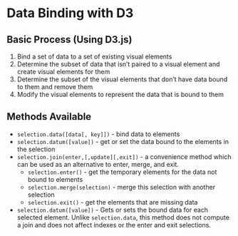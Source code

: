 # Data Binding with D3

## Basic Process (Using D3.js)

1. Bind a set of data to a set of existing visual elements
2. Determine the subset of data that isn’t paired to a visual element and create visual elements for them
3. Determine the subset of the visual elements that don’t have data bound to them and remove them
4. Modify the visual elements to represent the data that is bound to them

## Methods Available

* `selection.data([data[, key]])` - bind data to elements
* `selection.datum([value])` - get or set the data bound to the elements in the selection
* `selection.join(enter,[,update][,exit])` - a convenience method which can be used as an alternative to enter, merge, and exit.
  * `selection.enter()` - get the temporary elements for the data not bound to elements
  * `selection.merge(selection)` - merge this selection with another selection
  * `selection.exit()` - get the elements that are missing data
* `selection.datum([value])` - Gets or sets the bound data for each selected element. Unlike `selection.data`, this method does not compute a join and does not affect indexes or the enter and exit selections.
